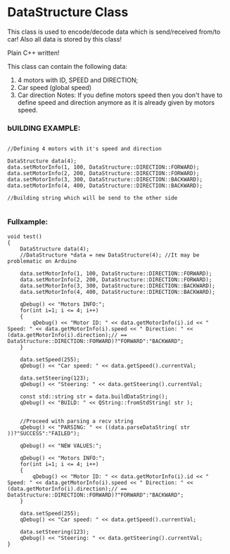 # DataStructure Class

This class is used to encode/decode data which is send/received from/to car! Also all data is stored by this class!

Plain C++ written!

This class can contain the following data:
  1. 4 motors with ID, SPEED and DIRECTION;
  2. Car speed (global speed)
  3. Car direction
Notes: If you define motors speed then you don't have to define speed and direction anymore as it is already given by motors speed.

### bUILDING EXAMPLE:
```

//Defining 4 motors with it's speed and direction

DataStructure data(4);
data.setMotorInfo(1, 100, DataStructure::DIRECTION::FORWARD);
data.setMotorInfo(2, 200, DataStructure::DIRECTION::FORWARD);
data.setMotorInfo(3, 300, DataStructure::DIRECTION::BACKWARD);
data.setMotorInfo(4, 400, DataStructure::DIRECTION::BACKWARD);

//Building string which will be send to the other side

```




```
```


### Fullxample:

```
void test()
{
    DataStructure data(4);
    //DataStructure *data = new DataStructure(4); //It may be problematic on Arduino

    data.setMotorInfo(1, 100, DataStructure::DIRECTION::FORWARD);
    data.setMotorInfo(2, 200, DataStructure::DIRECTION::FORWARD);
    data.setMotorInfo(3, 300, DataStructure::DIRECTION::BACKWARD);
    data.setMotorInfo(4, 400, DataStructure::DIRECTION::BACKWARD);

    qDebug() << "Motors INFO:";
    for(int i=1; i <= 4; i++)
    {
        qDebug() << "Motor ID: " << data.getMotorInfo(i).id << " Speed: " << data.getMotorInfo(i).speed << " Direction: " << (data.getMotorInfo(i).direction);// == DataStructure::DIRECTION::FORWARD)?"FORWARD":"BACKWARD";
    }

    data.setSpeed(255);
    qDebug() << "Car speed: " << data.getSpeed().currentVal;

    data.setSteering(123);
    qDebug() << "Steering: " << data.getSteering().currentVal;

    const std::string str = data.buildDataString();
    qDebug() << "BUILD: " << QString::fromStdString( str );


    //Proceed with parsing a recv string
    qDebug() << "PARSING: " << ((data.parseDataString( str ))?"SUCCESS":"FAILED");

    qDebug() << "NEW VALUES:";

    qDebug() << "Motors INFO:";
    for(int i=1; i <= 4; i++)
    {
        qDebug() << "Motor ID: " << data.getMotorInfo(i).id << " Speed: " << data.getMotorInfo(i).speed << " Direction: " << (data.getMotorInfo(i).direction);// == DataStructure::DIRECTION::FORWARD)?"FORWARD":"BACKWARD";
    }

    data.setSpeed(255);
    qDebug() << "Car speed: " << data.getSpeed().currentVal;

    data.setSteering(123);
    qDebug() << "Steering: " << data.getSteering().currentVal;
}
```
